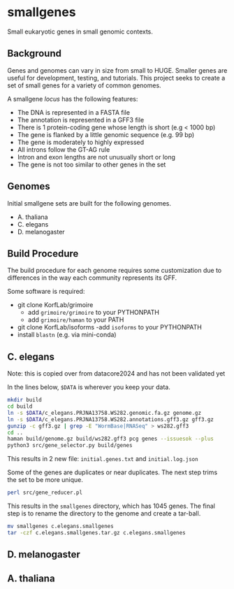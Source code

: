 smallgenes
==========

Small eukaryotic genes in small genomic contexts.

## Background ##

Genes and genomes can vary in size from small to HUGE. Smaller genes are useful
for development, testing, and tutorials. This project seeks to create a set of
small genes for a variety of common genomes.

A smallgene _locus_ has the following features:

- The DNA is represented in a FASTA file
- The annotation is represented in a GFF3 file
- There is 1 protein-coding gene whose length is short (e.g < 1000 bp)
- The gene is flanked by a little genomic sequence (e.g. 99 bp)
- The gene is moderately to highly expressed
- All introns follow the GT-AG rule
- Intron and exon lengths are not unusually short or long
- The gene is not too similar to other genes in the set

## Genomes ##

Initial smallgene sets are built for the following genomes.

- A. thaliana
- C. elegans
- D. melanogaster

## Build Procedure ##

The build procedure for each genome requires some customization due to
differences in the way each community represents its GFF.

Some software is required:

- git clone KorfLab/grimoire
	- add `grimoire/grimoire` to your PYTHONPATH
	- add `grimoire/haman` to your PATH
- git clone KorfLab/isoforms
	-add `isoforms` to your PYTHONPATH
- install `blastn` (e.g. via mini-conda)


## C. elegans ##


Note: this is copied over from datacore2024 and has not been validated yet


In the lines below, `$DATA` is wherever you keep your data.

```bash
mkdir build
cd build
ln -s $DATA/c_elegans.PRJNA13758.WS282.genomic.fa.gz genome.gz
ln -s $DATA/c_elegans.PRJNA13758.WS282.annotations.gff3.gz gff3.gz
gunzip -c gff3.gz | grep -E "WormBase|RNASeq" > ws282.gff3
cd ..
haman build/genome.gz build/ws282.gff3 pcg genes --issuesok --plus
python3 src/gene_selector.py build/genes
```

This results in 2 new file: `initial.genes.txt` and `initial.log.json`

Some of the genes are duplicates or near duplicates. The next step trims the
set to be more unique.

```bash
perl src/gene_reducer.pl
```

This results in the `smallgenes` directory, which has 1045 genes. The final
step is to rename the directory to the genome and create a tar-ball.

```bash
mv smallgenes c.elegans.smallgenes
tar -czf c.elegans.smallgenes.tar.gz c.elegans.smallgenes
```

## D. melanogaster ##



## A. thaliana ##

